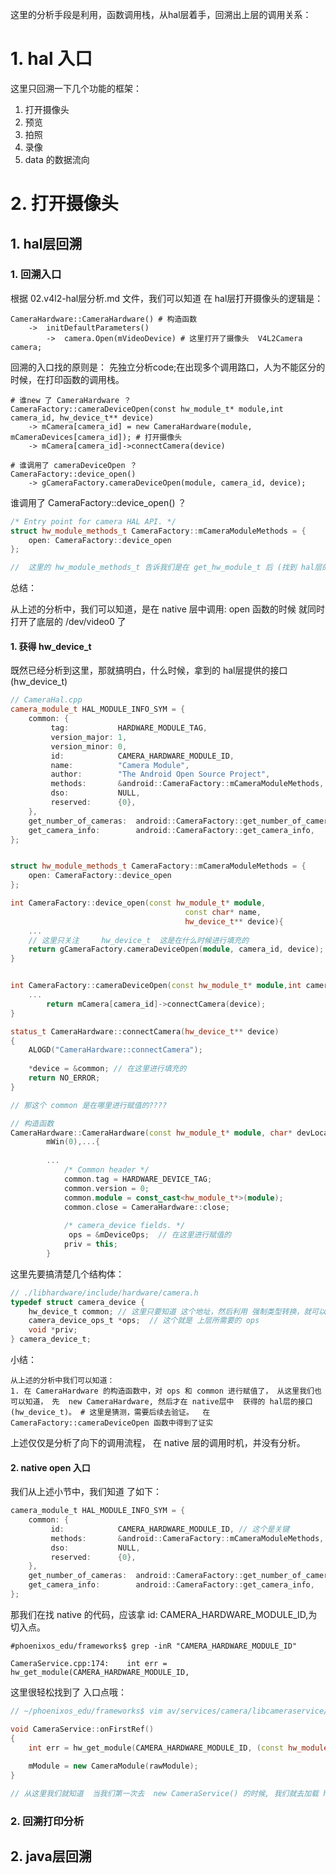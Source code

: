 这里的分析手段是利用，函数调用栈，从hal层着手，回溯出上层的调用关系：

# 1. hal 入口

这里只回溯一下几个功能的框架：

1. 打开摄像头
2. 预览
3. 拍照
4. 录像
5. data 的数据流向

# 2. 打开摄像头

## 1. hal层回溯

### 1. 回溯入口

根据 02.v4l2-hal层分析.md 文件，我们可以知道 在 hal层打开摄像头的逻辑是：

```shell
CameraHardware::CameraHardware() # 构造函数
	->  initDefaultParameters()
		->  camera.Open(mVideoDevice) # 这里打开了摄像头  V4L2Camera   camera;
```

回溯的入口找的原则是： 先独立分析code;在出现多个调用路口，人为不能区分的时候，在打印函数的调用栈。

```shell
# 谁new 了 CameraHardware ？
CameraFactory::cameraDeviceOpen(const hw_module_t* module,int camera_id, hw_device_t** device)
	-> mCamera[camera_id] = new CameraHardware(module, mCameraDevices[camera_id]); # 打开摄像头
	-> mCamera[camera_id]->connectCamera(device)
```



```shell
# 谁调用了 cameraDeviceOpen ？
CameraFactory::device_open()
	-> gCameraFactory.cameraDeviceOpen(module, camera_id, device);
```

谁调用了  CameraFactory::device_open() ？

```cpp
/* Entry point for camera HAL API. */
struct hw_module_methods_t CameraFactory::mCameraModuleMethods = {
    open: CameraFactory::device_open
};

//  这里的 hw_module_methods_t 告诉我们是在 get_hw_module_t 后 (找到 hal层的库后，有一个open()), 但这个open函数是用来返回 hal层的接口的(hw_device_t) hal层的接口的。 具体看 2.1.1.1 中的分析
```

总结：

从上述的分析中，我们可以知道，是在 native 层中调用:  open 函数的时候  就同时 打开了底层的 /dev/video0 了

#### 1. 获得 hw_device_t

既然已经分析到这里，那就搞明白，什么时候，拿到的 hal层提供的接口(hw_device_t)

```cpp
// CameraHal.cpp
camera_module_t HAL_MODULE_INFO_SYM = { 
    common: {
         tag:           HARDWARE_MODULE_TAG,
         version_major: 1,
         version_minor: 0,
         id:            CAMERA_HARDWARE_MODULE_ID,
         name:          "Camera Module",
         author:        "The Android Open Source Project",
         methods:       &android::CameraFactory::mCameraModuleMethods,                                                                                                                                             
         dso:           NULL,
         reserved:      {0},
    },  
    get_number_of_cameras:  android::CameraFactory::get_number_of_cameras,
    get_camera_info:        android::CameraFactory::get_camera_info,
};


struct hw_module_methods_t CameraFactory::mCameraModuleMethods = {
    open: CameraFactory::device_open
};

int CameraFactory::device_open(const hw_module_t* module,
                                       const char* name,
                                       hw_device_t** device){
    ...
    // 这里只关注     hw_device_t  这是在什么时候进行填充的
    return gCameraFactory.cameraDeviceOpen(module, camera_id, device);
}


int CameraFactory::cameraDeviceOpen(const hw_module_t* module,int camera_id, hw_device_t** device)                              {
    ...
	    return mCamera[camera_id]->connectCamera(device);
}

status_t CameraHardware::connectCamera(hw_device_t** device)
{
    ALOGD("CameraHardware::connectCamera");
    
    *device = &common; // 在这里进行填充的
    return NO_ERROR;
}

// 那这个 common 是在哪里进行赋值的????

// 构造函数
CameraHardware::CameraHardware(const hw_module_t* module, char* devLocation) :
        mWin(0),...{
            
        ...    
            /* Common header */
    		common.tag = HARDWARE_DEVICE_TAG;
    		common.version = 0;
    		common.module = const_cast<hw_module_t*>(module);
    		common.close = CameraHardware::close;
    
            /* camera_device fields. */
   			 ops = &mDeviceOps;  // 在这里进行赋值的
    		priv = this;
        }
```



这里先要搞清楚几个结构体：

```c
// ./libhardware/include/hardware/camera.h
typedef struct camera_device {
    hw_device_t common; // 这里只要知道 这个地址，然后利用 强制类型转换，就可以 找到下面的camera_device_ops_t, 
    camera_device_ops_t *ops;  // 这个就是 上层所需要的 ops
    void *priv;
} camera_device_t;
```



小结：

```shell
从上述的分析中我们可以知道：
1. 在 CameraHardware 的构造函数中，对 ops 和 common 进行赋值了， 从这里我们也可以知道， 先  new CameraHardware, 然后才在 native层中  获得的 hal层的接口(hw_device_t)。 # 这里是猜测，需要后续去验证。  在 CameraFactory::cameraDeviceOpen 函数中得到了证实
```

上述仅仅是分析了向下的调用流程， 在 native 层的调用时机，并没有分析。

#### 2. native open 入口

我们从上述小节中，我们知道 了如下：

```c
camera_module_t HAL_MODULE_INFO_SYM = { 
    common: {
         id:            CAMERA_HARDWARE_MODULE_ID, // 这个是关键
         methods:       &android::CameraFactory::mCameraModuleMethods,                                                                                                                                             
         dso:           NULL,
         reserved:      {0},
    },  
    get_number_of_cameras:  android::CameraFactory::get_number_of_cameras,
    get_camera_info:        android::CameraFactory::get_camera_info,
};
```



那我们在找 native 的代码，应该拿   id:  CAMERA_HARDWARE_MODULE_ID,为切入点。

```shell
#phoenixos_edu/frameworks$ grep -inR "CAMERA_HARDWARE_MODULE_ID"

CameraService.cpp:174:    int err = hw_get_module(CAMERA_HARDWARE_MODULE_ID,
```

这里很轻松找到了  入口点哦：

```cpp
// ~/phoenixos_edu/frameworks$ vim av/services/camera/libcameraservice/CameraService.cpp +174

void CameraService::onFirstRef() 
{
    int err = hw_get_module(CAMERA_HARDWARE_MODULE_ID, (const hw_module_t **)&rawModule);
    
    mModule = new CameraModule(rawModule);
}

// 从这里我们就知道  当我们第一次去  new CameraService() 的时候, 我们就去加载 hal层的模块了。
```








### 2. 回溯打印分析

## 2. java层回溯

